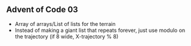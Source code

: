 ## Advent of Code 03

- Array of arrays/List of lists for the terrain
- Instead of making a giant list that repeats forever, just use modulo on the trajectory (if 8 wide, X-trajectory % 8)
